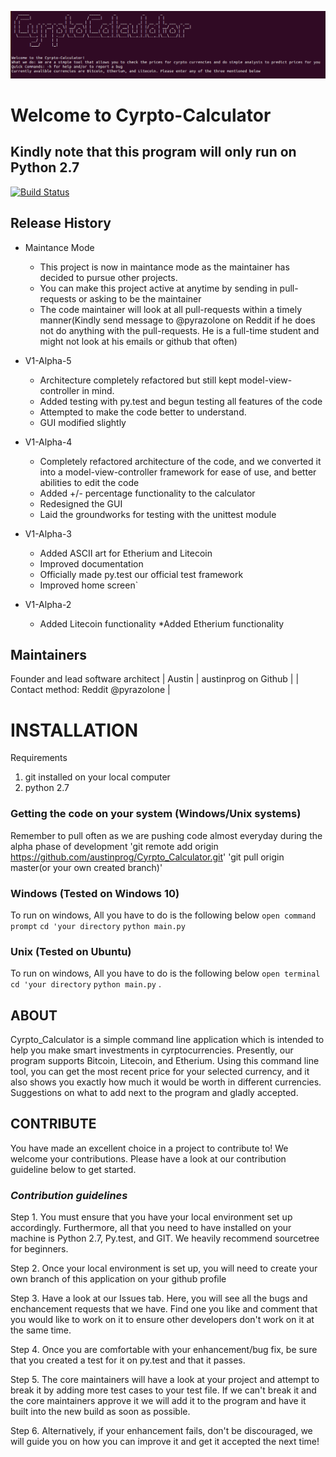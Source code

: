 ![alt text](https://raw.githubusercontent.com/CodeandUnite/Cyrpto_Calculator/V01-Alpha-2/logo.png)
# **Welcome to Cyrpto-Calculator**
## **Kindly note that this program will only run on Python 2.7**
[![Build Status](https://travis-ci.org/CodeandUnite/Cyrpto_Calculator.svg?branch=master)](https://travis-ci.org/CodeandUnite/Cyrpto_Calculator)


## Release History

* Maintance Mode
   * This project is now in maintance mode as the maintainer has decided to pursue other projects.
   * You can make this project active at anytime by sending in pull-requests or asking to be the maintainer
   * The code maintainer will look at all pull-requests within a timely manner(Kindly send message to @pyrazolone on Reddit if he does not do anything with the pull-requests. He is a full-time student and might not look at his emails or github that often)
   

* V1-Alpha-5 
    * Architecture completely refactored but still kept model-view-controller in mind. 
    * Added testing  with py.test and begun testing all features of the code
    * Attempted to make the code better to understand.
    * GUI modified slightly
* V1-Alpha-4
    * Completely refactored architecture of the code, and we converted it into a model-view-controller framework for ease of use, and better abilities to edit the code
    * Added +/- percentage functionality to the calculator
    * Redesigned the GUI
    * Laid the groundworks for testing with the unittest module
* V1-Alpha-3
    * Added ASCII art for Etherium and Litecoin
    * Improved documentation
    * Officially made py.test our official test framework
    * Improved home screen`
* V1-Alpha-2
    * Added Litecoin functionality
    *Added  Etherium functionality


## Maintainers

Founder and lead software architect | Austin | austinprog on Github | | Contact method: Reddit @pyrazolone |

# INSTALLATION 
Requirements
1. git installed on your local computer
2. python 2.7 

### Getting the code on your system (Windows/Unix systems)
 Remember to pull often as we are pushing code almost everyday during the alpha phase of development 
'git remote add origin https://github.com/austinprog/Cyrpto_Calculator.git' 
'git pull origin master(or your own created branch)'

### Windows (Tested on Windows 10) 
To run on windows, All you have to do is the following below
`open command prompt`
`cd 'your directory`
`python main.py`

### Unix (Tested on Ubuntu)
To run on windows, All you have to do is the following below
`open terminal`
`cd 'your directory`
`python main.py`
. 

## ABOUT

Cyrpto_Calculator is a simple command line application which is intended to help you make smart investments in cyrptocurrencies. Presently, our program supports Bitcoin, Litecoin, and Etherium. Using this command line tool, you can get the most recent price for your selected currency, and it also shows you exactly how much it would be worth in different currencies. Suggestions on what to add next to the program and gladly accepted. 

## **CONTRIBUTE**
You have made an excellent choice in a project to contribute to! We welcome your contributions. Please have a look at our contribution guideline below to get started.
### *Contribution guidelines*
Step 1. You must ensure that you have your local environment set up accordingly. Furthermore, all that you need to have installed on your machine is Python 2.7, Py.test, and GIT. We heavily recommend sourcetree for beginners. 

Step 2. Once your local environment is set up, you will need to create your own branch of this application on your github profile

Step 3. Have a look at our Issues tab. Here, you will see all the bugs and enchancement requests that we have. Find one you like and comment that you would like to work on it to ensure other developers don't work on it at the same time.

Step 4. Once you are comfortable with your enhancement/bug fix, be sure that you created a test for it on py.test and that it passes.

Step 5. The core maintainers will have a look at your project and attempt to break it by adding more test cases to your test file. If we can't break it and the core maintainers approve it we will add it to the program and have it built into the new build as soon as possible.

Step 6. Alternatively, if your enhancement fails, don't be discouraged, we will guide you on how you can improve it and get it accepted the next time! 




